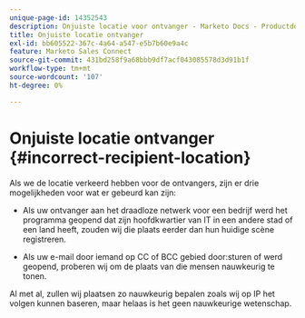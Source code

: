 ```yaml
---
unique-page-id: 14352543
description: Onjuiste locatie voor ontvanger - Marketo Docs - Productdocumentatie
title: Onjuiste locatie ontvanger
exl-id: bb605522-367c-4a64-a547-e5b7b60e9a4c
feature: Marketo Sales Connect
source-git-commit: 431bd258f9a68bbb9df7acf043085578d3d91b1f
workflow-type: tm+mt
source-wordcount: '107'
ht-degree: 0%

---
```


# Onjuiste locatie ontvanger {#incorrect-recipient-location}

Als we de locatie verkeerd hebben voor de ontvangers, zijn er drie mogelijkheden voor wat er gebeurd kan zijn:

- Als uw ontvanger aan het draadloze netwerk voor een bedrijf werd het programma geopend dat zijn hoofdkwartier van IT in een andere stad of een land heeft, zouden wij die plaats eerder dan hun huidige scène registreren.

- Als uw e-mail door iemand op CC of BCC gebied door:sturen of werd geopend, proberen wij om de plaats van die mensen nauwkeurig te tonen.

Al met al, zullen wij plaatsen zo nauwkeurig bepalen zoals wij op IP het volgen kunnen baseren, maar helaas is het geen nauwkeurige wetenschap.
